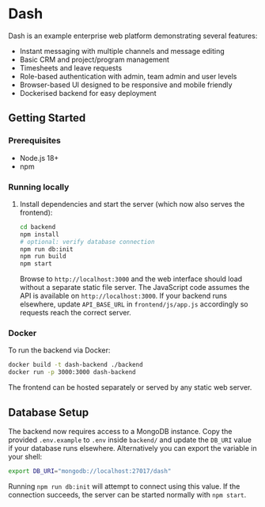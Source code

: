 # Dash

Dash is an example enterprise web platform demonstrating several features:

- Instant messaging with multiple channels and message editing
- Basic CRM and project/program management
- Timesheets and leave requests
- Role-based authentication with admin, team admin and user levels
- Browser-based UI designed to be responsive and mobile friendly
- Dockerised backend for easy deployment

## Getting Started

### Prerequisites
- Node.js 18+
- npm

### Running locally

1. Install dependencies and start the server (which now also serves the
   frontend):
   ```bash
   cd backend
   npm install
   # optional: verify database connection
   npm run db:init
   npm run build
   npm start
   ```
   Browse to `http://localhost:3000` and the web interface should load
   without a separate static file server.
   The JavaScript code assumes the API is available on `http://localhost:3000`.
   If your backend runs elsewhere, update `API_BASE_URL` in
   `frontend/js/app.js` accordingly so requests reach the correct server.

### Docker

To run the backend via Docker:

```bash
docker build -t dash-backend ./backend
docker run -p 3000:3000 dash-backend
```

The frontend can be hosted separately or served by any static web server.

## Database Setup

The backend now requires access to a MongoDB instance. Copy the provided
`.env.example` to `.env` inside `backend/` and update the `DB_URI` value if your
database runs elsewhere. Alternatively you can export the variable in your
shell:

```bash
export DB_URI="mongodb://localhost:27017/dash"
```

Running `npm run db:init` will attempt to connect using this value. If the
connection succeeds, the server can be started normally with `npm start`.
